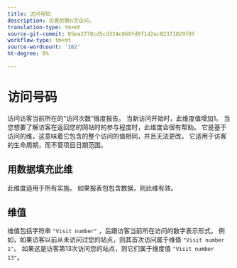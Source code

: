 ```yaml
---
title: 访问号码
description: 访客的第n次访问。
translation-type: tm+mt
source-git-commit: 05ea2778cd5cd324c660fd0f1d2ac02373829f0f
workflow-type: tm+mt
source-wordcount: '162'
ht-degree: 0%

---
```



# 访问号码

访问访客当前所在的“访问次数”维度报告。 当新访问开始时，此维度值增加1。 当您想要了解访客在返回您的网站时的参与程度时，此维度会很有帮助。 它是基于访问的维，这意味着它包含的整个访问的值相同，并且无法更改。 它适用于访客的生命周期，而不管项目日期范围。

## 用数据填充此维

此维度适用于所有实施。 如果报表包包含数据，则此维有效。

## 维值

维值包括字符串 `"Visit number"` ，后跟访客当前所在访问的数字表示形式。 例如，如果访客以前从未访问过您的站点，则其首次访问属于维值 `"Visit number 1"`。 如果这是访客第13次访问您的站点，则它们属于维度值 `"Visit number 13"`。
